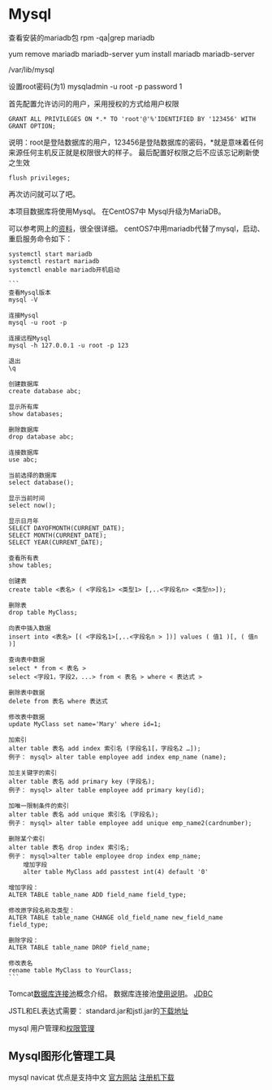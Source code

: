 Mysql
======
查看安装的mariadb包
rpm -qa|grep mariadb

yum remove mariadb mariadb-server
yum install mariadb mariadb-server

/var/lib/mysql

设置root密码(为1)
mysqladmin -u root -p password 1

首先配置允许访问的用户，采用授权的方式给用户权限

    GRANT ALL PRIVILEGES ON *.* TO 'root'@'%'IDENTIFIED BY '123456' WITH GRANT OPTION;
 说明：root是登陆数据库的用户，123456是登陆数据库的密码，*就是意味着任何来源任何主机反正就是权限很大的样子。
最后配置好权限之后不应该忘记刷新使之生效

    flush privileges;
 再次访问就可以了吧。

本项目数据库将使用Mysql。
在CentOS7中 Mysql升级为MariaDB。

可以参考网上的[资料](http://www.cnblogs.com/zhangzhu/archive/2013/07/04/3172486.html)，很全很详细。
centOS7中用mariadb代替了mysql，启动、重启服务命令如下：

    systemctl start mariadb
    systemctl restart mariadb
    systemctl enable mariadb开机启动

    ```
    查看Mysql版本
    mysql -V

    连接Mysql
    mysql -u root -p

    连接远程Mysql
    mysql -h 127.0.0.1 -u root -p 123

    退出
    \q

    创建数据库
    create database abc;

    显示所有库
    show databases;

    删除数据库
    drop database abc;

    连接数据库
    use abc;

    当前选择的数据库
    select database();

    显示当前时间
    select now();

    显示日月年
    SELECT DAYOFMONTH(CURRENT_DATE);
    SELECT MONTH(CURRENT_DATE); 
    SELECT YEAR(CURRENT_DATE);

    查看所有表
    show tables;

    创建表
    create table <表名> ( <字段名1> <类型1> [,..<字段名n> <类型n>]);

    删除表
    drop table MyClass;

    向表中插入数据
    insert into <表名> [( <字段名1>[,..<字段名n > ])] values ( 值1 )[, ( 值n )]

    查询表中数据
    select * from < 表名 >
    select <字段1，字段2，...> from < 表名 > where < 表达式 >

    删除表中数据
    delete from 表名 where 表达式

    修改表中数据
    update MyClass set name='Mary' where id=1;

    加索引
    alter table 表名 add index 索引名 (字段名1[，字段名2 …]);
    例子： mysql> alter table employee add index emp_name (name);

    加主关键字的索引
    alter table 表名 add primary key (字段名);
    例子： mysql> alter table employee add primary key(id);

    加唯一限制条件的索引
    alter table 表名 add unique 索引名 (字段名);
    例子： mysql> alter table employee add unique emp_name2(cardnumber);

    删除某个索引
    alter table 表名 drop index 索引名;
    例子： mysql>alter table employee drop index emp_name;
        增加字段
        alter table MyClass add passtest int(4) default '0'

    增加字段：
    ALTER TABLE table_name ADD field_name field_type;

    修改原字段名称及类型：
    ALTER TABLE table_name CHANGE old_field_name new_field_name field_type;

    删除字段：
    ALTER TABLE table_name DROP field_name;

    修改表名
    rename table MyClass to YourClass;
    ```


Tomcat[数据库连接池](http://baike.baidu.com/link?url=qGzAlxhyEKKfvibRdC1YnmEwxDJh_Mt_lYe6Ojz48sZFPGO1GrNaLcJQGu8L3iow4224H3-zssIyz4qK8LUKX_)概念介绍。
数据库连接池[使用说明](http://jingyan.baidu.com/article/a24b33cd6be2a019ff002b10.html)。
[JDBC](http://baike.baidu.com/link?url=7ayq9q-4L9mntaJNE_VgE96cZ3Usc5LlCcOeByiWW2vOnJtYmrMB0K_75XGwssMDF9TQ33JdgTR5Bv0jsE5z9_)

JSTL和EL表达式需要：
standard.jar和jstl.jar的[下载地址](http://blog.sina.com.cn/s/blog_904d1154010108jj.html)

mysql 用户管理和[权限管理](http://www.cnblogs.com/fslnet/p/3143344.html)


## Mysql图形化管理工具
mysql navicat
优点是支持中文
[官方网站](http://www.navicat.com.cn/)
[注册机下载](http://download.csdn.net/detail/ydq0828/7378133)

